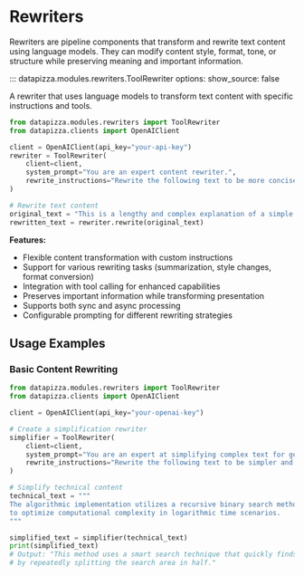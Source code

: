 # Rewriters

Rewriters are pipeline components that transform and rewrite text content using language models. They can modify content style, format, tone, or structure while preserving meaning and important information.

<!-- prettier-ignore -->
::: datapizza.modules.rewriters.ToolRewriter
    options:
        show_source: false




A rewriter that uses language models to transform text content with specific instructions and tools.

```python
from datapizza.modules.rewriters import ToolRewriter
from datapizza.clients import OpenAIClient

client = OpenAIClient(api_key="your-api-key")
rewriter = ToolRewriter(
    client=client,
    system_prompt="You are an expert content rewriter.",
    rewrite_instructions="Rewrite the following text to be more concise and clear."
)

# Rewrite text content
original_text = "This is a lengthy and complex explanation of a simple concept."
rewritten_text = rewriter.rewrite(original_text)
```

**Features:**

- Flexible content transformation with custom instructions
- Support for various rewriting tasks (summarization, style changes, format conversion)
- Integration with tool calling for enhanced capabilities
- Preserves important information while transforming presentation
- Supports both sync and async processing
- Configurable prompting for different rewriting strategies

## Usage Examples

### Basic Content Rewriting
```python
from datapizza.modules.rewriters import ToolRewriter
from datapizza.clients import OpenAIClient

client = OpenAIClient(api_key="your-openai-key")

# Create a simplification rewriter
simplifier = ToolRewriter(
    client=client,
    system_prompt="You are an expert at simplifying complex text for general audiences.",
    rewrite_instructions="Rewrite the following text to be simpler and more accessible, using everyday language."
)

# Simplify technical content
technical_text = """
The algorithmic implementation utilizes a recursive binary search methodology
to optimize computational complexity in logarithmic time scenarios.
"""

simplified_text = simplifier(technical_text)
print(simplified_text)
# Output: "This method uses a smart search technique that quickly finds information
# by repeatedly splitting the search area in half."
```
